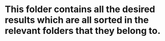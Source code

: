 # This folder contains all the desired results which are all sorted in the relevant folders that they belong to. 
